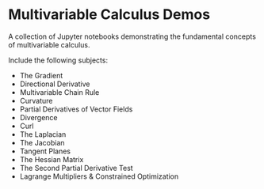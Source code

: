 # Multivariable Calculus Demos
A collection of Jupyter notebooks demonstrating the fundamental concepts of multivariable calculus.

Include the following subjects:
* The Gradient
* Directional Derivative
* Multivariable Chain Rule
* Curvature
* Partial Derivatives of Vector Fields
* Divergence
* Curl
* The Laplacian
* The Jacobian
* Tangent Planes
* The Hessian Matrix
* The Second Partial Derivative Test
* Lagrange Multipliers & Constrained Optimization
